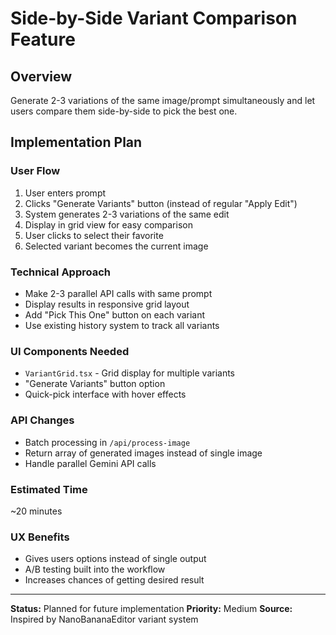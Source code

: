 # Side-by-Side Variant Comparison Feature

## Overview
Generate 2-3 variations of the same image/prompt simultaneously and let users compare them side-by-side to pick the best one.

## Implementation Plan

### User Flow
1. User enters prompt
2. Clicks "Generate Variants" button (instead of regular "Apply Edit")
3. System generates 2-3 variations of the same edit
4. Display in grid view for easy comparison
5. User clicks to select their favorite
6. Selected variant becomes the current image

### Technical Approach
- Make 2-3 parallel API calls with same prompt
- Display results in responsive grid layout
- Add "Pick This One" button on each variant
- Use existing history system to track all variants

### UI Components Needed
- `VariantGrid.tsx` - Grid display for multiple variants
- "Generate Variants" button option
- Quick-pick interface with hover effects

### API Changes
- Batch processing in `/api/process-image`
- Return array of generated images instead of single image
- Handle parallel Gemini API calls

### Estimated Time
~20 minutes

### UX Benefits
- Gives users options instead of single output
- A/B testing built into the workflow
- Increases chances of getting desired result

---

**Status:** Planned for future implementation
**Priority:** Medium
**Source:** Inspired by NanoBananaEditor variant system
